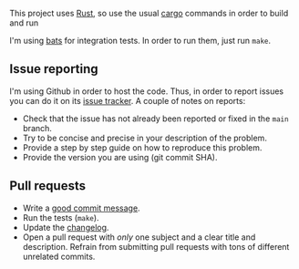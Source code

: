 This project uses [Rust](https://www.rust-lang.org/), so use the usual
[cargo](https://doc.rust-lang.org/cargo/) commands in order to build and run 

I'm using [bats](https://github.com/bats-core/bats-core) for integration tests. In order
to run them, just run `make`.

## Issue reporting

I'm using Github in order to host the code. Thus, in order to report issues you
can do it on its [issue tracker](https://github.com/mssola/mb/issues). A couple
of notes on reports:

- Check that the issue has not already been reported or fixed in the `main`
  branch.
- Try to be concise and precise in your description of the problem.
- Provide a step by step guide on how to reproduce this problem.
- Provide the version you are using (git commit SHA).

## Pull requests

- Write a [good commit message](https://chris.beams.io/posts/git-commit/).
- Run the tests (`make`).
- Update the [changelog](./CHANGELOG.md).
- Open a pull request with *only* one subject and a clear title and description.
  Refrain from submitting pull requests with tons of different unrelated
  commits.

